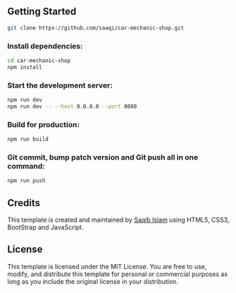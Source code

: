 
## Getting Started
```bash
git clone https://github.com/saaqi/car-mechanic-shop.git
```

### Install dependencies:
```bash
cd car-mechanic-shop
npm install
```

### Start the development server: 
```bash
npm run dev
npm run dev -- --host 0.0.0.0 --port 8080
```

### Build for production:
```bash
npm run build
```

### Git commit, bump patch version and Git push all in one command:
```bash
npm run push
```

## Credits

This template is created and maintained by [Saqib Islam](https://saqibtech.com "Saqib Islam - UI/UX Designer & Fullstack Developer.") using HTML5, CSS3, BootStrap and JavaScript.

## License

This template is licensed under the MIT License. You are free to use, modify, and distribute this template for personal or commercial purposes as long as you include the original license in your distribution.
